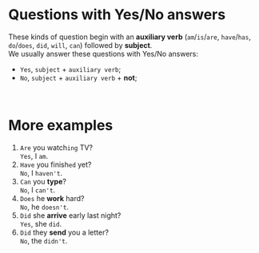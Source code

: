 # Questions with Yes/No answers
These kinds of question begin with an **auxiliary verb** (`am`/`is`/`are`, `have`/`has`, `do`/`does`, `did`, `will`, `can`) followed by **subject**.<br>
We usually answer these questions with Yes/No answers: 
- `Yes`, `subject` + `auxiliary verb`;
- `No`, `subject` + `auxiliary verb` + **not**;

<br>

# More examples
1. `Are` you watch`ing` TV?<br>`Yes`, I `am`.
2. `Have` you finish`ed` yet?<br>`No`, I `haven't`.
3. `Can` you **type**?<br>`No`, I `can't`.
4. `Does` he **work** hard?<br>`No`, he `doesn't`.
5. `Did` she **arrive** early last night?<br>`Yes`, she `did`.
6. `Did` they **send** you a letter?<br>`No`, the `didn't`.
